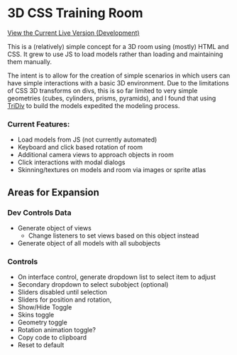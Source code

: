 # 3D CSS Training Room
[View the Current Live Version (Development)](https://3dcsstrainingroom.tnharvey.repl.co/ "3D CSS Training Room live of Replit")

This is a (relatively) simple concept for a 3D room using (mostly) HTML and CSS. It grew to use JS to load models rather than loading and maintaining them manually.

The intent is to allow for the creation of simple scenarios in which users can have simple interactions with a basic 3D environment. Due to the limitations of CSS 3D transforms on divs, this is so far limited to very simple geometries (cubes, cylinders, prisms, pyramids), and I found that using [TriDiv](https://www.tridiv.com "TriDiv 3D CSS Modeling") to build the models expedited the modeling process.

### Current Features:
- Load models from JS (not currently automated)
- Keyboard and click based rotation of room
- Additional camera views to approach objects in room
- Click interactions with modal dialogs
- Skinning/textures on models and room via images or sprite atlas

## Areas for Expansion

### Dev Controls Data
- Generate object of views
  - Change listeners to set views based on this object instead
- Generate object of all models with all subobjects

### Controls
- On interface control, generate dropdown list to select item to adjust
- Secondary dropdown to select subobject (optional)
- Sliders disabled until selection
- Sliders for position and rotation,
- Show/Hide Toggle
- Skins toggle
- Geometry toggle
- Rotation animation toggle?
- Copy code to clipboard
- Reset to default